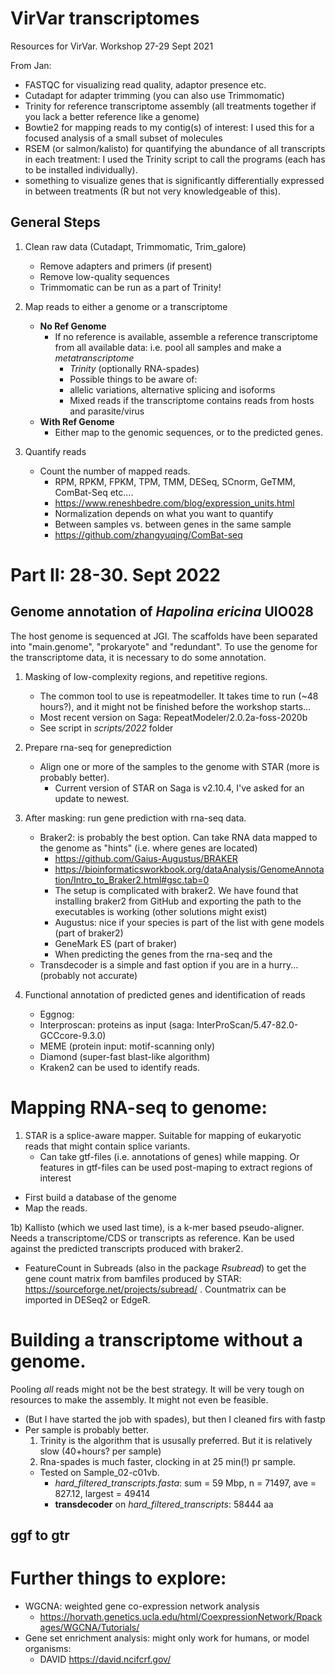 # VirVar transcriptomes
Resources for VirVar. Workshop 27-29 Sept 2021


From Jan:
- FASTQC for visualizing read quality, adaptor presence etc.
- Cutadapt for adapter trimming (you can also use Trimmomatic)
- Trinity for reference transcriptome assembly (all treatments together if you lack a better reference like a genome)
- Bowtie2 for mapping reads to my contig(s) of interest: I used this for a focused analysis of a small subset of molecules
- RSEM (or salmon/kalisto) for quantifying the abundance of all transcripts in each treatment: I used the Trinity script to call the programs (each has to be installed individually).
- something to visualize genes that is significantly differentially expressed in between treatments (R but not very knowledgeable of this).

## General Steps
1) Clean raw data (Cutadapt, Trimmomatic, Trim_galore)
   * Remove adapters and primers (if present)
   * Remove low-quality sequences
   * Trimmomatic can be run as a part of Trinity!

2) Map reads to either a genome or a transcriptome
   * **No Ref Genome**
     * If no reference is available, assemble a reference transcriptome from all available data: i.e. pool all samples and make a *metatranscriptome*
       * *Trinity* (optionally RNA-spades)
       * Possible things to be aware of:
       * allelic variations, alternative splicing and isoforms
       * Mixed reads if the transcriptome contains reads from hosts and parasite/virus
   *  **With Ref Genome**
      *  Either map to the genomic sequences, or to the predicted genes.
3) Quantify reads
   * Count the number of mapped reads.
     * RPM, RPKM, FPKM, TPM, TMM, DESeq, SCnorm, GeTMM, ComBat-Seq etc....
     * https://www.reneshbedre.com/blog/expression_units.html
     * Normalization depends on what you want to quantify
     * Between samples vs. between genes in the same sample
     * https://github.com/zhangyuqing/ComBat-seq
 

# Part II: 28-30. Sept 2022
## Genome annotation of *Hapolina ericina* UIO028
The host genome is sequenced at JGI. The scaffolds have been separated into "main.genome", "prokaryote" and "redundant".
To use the genome for the transcriptome data, it is necessary to do some annotation. 
1) Masking of low-complexity regions, and repetitive regions. 
   * The common tool to use is repeatmodeller. It takes time to run (~48 hours?), and it might not be finished before the workshop starts... 
   * Most recent version on Saga: RepeatModeler/2.0.2a-foss-2020b
   * See script in *scripts/2022* folder
2) Prepare rna-seq for geneprediction
   * Align one or more of the samples to the genome with STAR (more is probably better).
     * Current version of STAR on Saga is v2.10.4, I've asked for an update to newest.

3) After masking: run gene prediction with rna-seq data. 
   * Braker2: is probably the best option. Can take RNA data mapped to the genome as "hints" (i.e. where genes are located)
     * https://github.com/Gaius-Augustus/BRAKER
     * https://bioinformaticsworkbook.org/dataAnalysis/GenomeAnnotation/Intro_to_Braker2.html#gsc.tab=0
     * The setup is complicated with braker2. We have found that installing braker2 from GitHub and exporting the path to the executables is working (other solutions might exist)
     * Augustus: nice if your species is part of the list with gene models (part of braker2)
     * GeneMark ES (part of braker)
     * When predicting the genes from the rna-seq and the 
   * Transdecoder is a simple and fast option if you are in a hurry... (probably not accurate)

4) Functional annotation of predicted genes and identification of reads
   * Eggnog: 
   * Interproscan: proteins as input  (saga: InterProScan/5.47-82.0-GCCcore-9.3.0) 
   * MEME (protein input: motif-scanning only)
   * Diamond (super-fast blast-like algorithm)
   * Kraken2 can be used to identify reads. 
# Mapping RNA-seq to genome: 
1) STAR is a  splice-aware mapper. Suitable for mapping of eukaryotic reads that might contain splice variants. 
   * Can take gtf-files (i.e. annotations of genes) while mapping. Or features in gtf-files can be used post-maping to extract regions of interest
  -   First build a database of the genome
  -   Map the reads. 

1b) Kallisto (which we used last time), is a k-mer based pseudo-aligner. Needs a transcriptome/CDS or transcripts as reference. Kan be used against the predicted transcripts produced with braker2. 
    
- FeatureCount in Subreads (also in the package *Rsubread*) to get the gene count matrix from bamfiles produced by STAR: https://sourceforge.net/projects/subread/ . Countmatrix can be imported in DESeq2 or EdgeR.

# Building a transcriptome without a genome. 
Pooling *all* reads might not be the best strategy. It will be very tough on resources to make the assembly. It might not even be feasible. 
- (But I have started the job with spades), but then I cleaned firs with fastp
- Per sample is probably better. 
  1) Trinity is the algorithm that is ususally preferred. But it is relatively slow (40+hours? per sample)
  2) Rna-spades is much faster, clocking in at 25 min(!) pr sample.
   *  Tested on Sample_02-c01vb. 
      * *hard_filtered_transcripts.fasta*: sum = 59 Mbp, n = 71497, ave = 827.12, largest = 49414
      * **transdecoder** on *hard_filtered_transcripts*: 58444 aa

## ggf to gtr


# Further things to explore:
- WGCNA: weighted gene co-expression network analysis
  - https://horvath.genetics.ucla.edu/html/CoexpressionNetwork/Rpackages/WGCNA/Tutorials/
- Gene set enrichment analysis:  might only work for humans, or model organisms:
  - DAVID https://david.ncifcrf.gov/